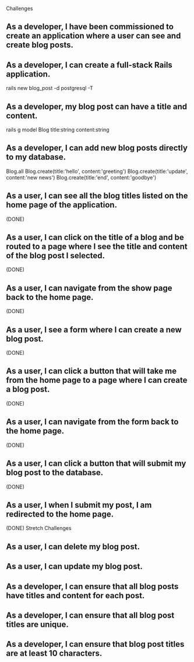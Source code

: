 Challenges
## As a developer, I have been commissioned to create an application where a user can see and create blog posts.

## As a developer, I can create a full-stack Rails application.

rails new blog_post -d postgresql -T

## As a developer, my blog post can have a title and content.

rails g model Blog title:string content:string 
 


## As a developer, I can add new blog posts directly to my database.

 Blog.all
 Blog.create(title:'hello', content:'greeting')
 Blog.create(title:'update', content:'new news')
 Blog.create(title:'end', content:'goodbye')


## As a user, I can see all the blog titles listed on the home page of the application.

(DONE)

## As a user, I can click on the title of a blog and be routed to a page where I see the title and content of the blog post I selected.

(DONE)

## As a user, I can navigate from the show page back to the home page.

(DONE)

## As a user, I see a form where I can create a new blog post.

(DONE)

## As a user, I can click a button that will take me from the home page to a page where I can create a blog post.

(DONE)

## As a user, I can navigate from the form back to the home page.

(DONE)

## As a user, I can click a button that will submit my blog post to the database.

(DONE)

## As a user, I when I submit my post, I am redirected to the home page.

(DONE)
Stretch Challenges
## As a user, I can delete my blog post.
## As a user, I can update my blog post.
## As a developer, I can ensure that all blog posts have titles and content for each post.
## As a developer, I can ensure that all blog post titles are unique.
## As a developer, I can ensure that blog post titles are at least 10 characters.
